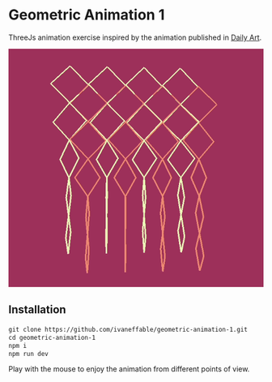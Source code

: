 # Geometric Animation 1

ThreeJs animation exercise inspired by the animation published in [Daily Art](https://sasj.tumblr.com/post/149143659365/geometric-animations-160818).

![geomtric animation 1](https://github.com/ivaneffable/geometric-animation-1/blob/master/geometric-animation-1.gif)

## Installation

```
git clone https://github.com/ivaneffable/geometric-animation-1.git
cd geometric-animation-1
npm i
npm run dev
```

Play with the mouse to enjoy the animation from different points of view.
